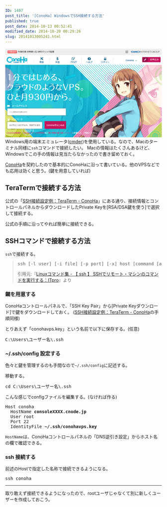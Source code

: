 ```yaml
---
ID: 1407
post_title: '[ConoHa] WindowsでSSH接続する方法'
published: true
post_date: 2014-10-13 00:52:41
modified_date: 2014-10-20 00:29:26
slug: 20141013005241.html
---
```

<a href="https://www.conoha.jp/conoha"><img src="images/ConoHa.png" alt="ConoHa トップページ" /></a>
Windows用の端末エミュレータ(<a href="http://bliker.github.io/cmder/">cmder</a>)を使用している。なので、Macのターミナル同様に<code>ssh</code>コマンドで接続したい。
Macの情報はたくさんあるけど、Windowsでこの手の情報は見当たらなかったので書き留めておく。

<a href="https://www.conoha.jp/referral/?token=VPasr7VXcnZ9LaAqM2i2mE8oWYJae09uLFuUtg2LqknoSZLfTbc-88W" target="_blank">ConoHa</a>を契約したので基本的にConoHaに沿って書いている。他のVPSなどでも応用は効くと思う。<span class="text-muted">(鍵を用意していれば)</span>
<!--more-->
<h2>TeraTermで接続する方法</h2>
公式の「<a href="https://www.conoha.jp/guide/guide.php?g=8" target="_blank">SSH接続設定例：TeraTerm - ConoHa</a>」にある通り、接続情報とコントロールパネルからダウンロードしたPrivate Keyを[RSA/DSA鍵を使う]で選択して接続する。

公式の手順に沿ってやれば簡単に接続できる。

<h2>SSHコマンドで接続する方法</h2>
<code>ssh</code>で接続する。

<blockquote><pre>ssh [-l user] [-i file] [-p port] [-x] host [command [arg...]] </pre><footer>引用元:『<a href="http://itpro.nikkeibp.co.jp/article/COLUMN/20060227/230889/" target="_blank">Linuxコマンド集 - 【 ssh 】 SSHでリモート・マシンのコマンドを実行する：ITpro</a>』より</footer></blockquote>

<h3>鍵を用意する</h3>
ConoHaコントロールパネルで、「SSH Key Pair」から[Private Keyダウンロード]で鍵をダウンロードしておく。
(<a href="https://www.conoha.jp/guide/guide.php?g=8" target="_blank">SSH接続設定例：TeraTerm - ConoHa</a>の手順同様)

とりあえず「conohavps.key」という名前で以下に保存する。(任意)
<pre>C:\Users\ユーザー名\.ssh</pre>

<h3>~/.ssh/config 設定する</h3>
色々と鍵を管理するのも手間なので<code>~/.ssh/config</code>に記述する。

移動する。
<pre>cd C:\Users\ユーザー名\.ssh</pre>

こんな感じでconfigファイルを編集する。(なければ作る)
<pre>
Host conoha
  HostName <b>consoleXXXX.cnode.jp</b>
  User root
  Port 22
  IdentityFile <b>~/.ssh/conohavps.key</b>
</pre>
<code>HostName</code>は、ConoHaコントロールパネルの「DNS逆引き設定」からホスト名の欄で確認できる。

<h3>ssh 接続する</h3>
前述のHostで指定した名称で接続できるようになる。
<pre>ssh conoha</pre>
<hr>
取り敢えず接続できるようになったので、rootユーザじゃなくて別に新しくユーザーを作成しておこう。